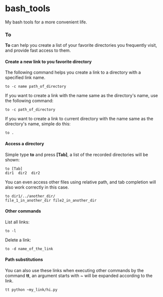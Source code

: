 # bash_tools

My bash tools for a more convenient life.

### To
**To** can help you create a list of your favorite directories you frequently visit, and provide fast access to them.

#### Create a new link to you favorite directory
The following command helps you create a link to a directory with a specified link name.
```shell
to -c name path_of_directory
```

If you want to create a link with the name same as the directory's name, use the following command:
```shell
to -c path_of_directory
```

If you want to create a link to current directory with the name same as the directory's name, simple do this:
```shell
to .
```

#### Access a directory
Simple type **to** and press **[Tab]**, a list of the recorded directories will be shown:
```shell
to [Tab]
dir1  dir2  dir2
```

You can even access other files using relative path, and tab completion will also work correctly in this case.
```shell
to dir1/../another_dir/
file_1_in_another_dir file2_in_another_dir
```
#### Other commands
List all links:
```shell
to -l
```

Delete a link:
```shell
to -d name_of_the_link
```

#### Path substitutions
You can also use these links when executing other commands by the command **tt**, an argument starts with ~ will be expanded according to the link.
```shell
tt python ~my_link/hi.py
```
